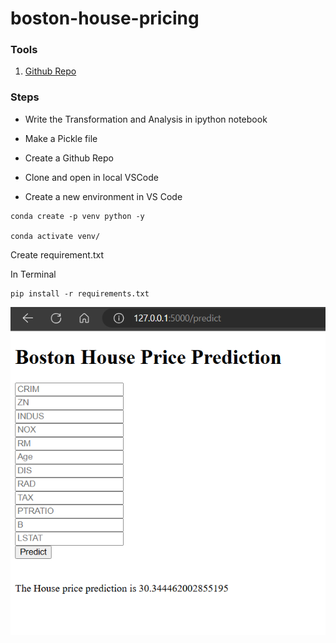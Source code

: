 # boston-house-pricing

### Tools

1. [Github Repo](https://github.com/rog-SARTHAK/boston-house-pricing)


### Steps

- Write the Transformation and Analysis in ipython notebook

- Make a Pickle file

- Create a Github Repo

- Clone and open in local VSCode

- Create a new environment in VS Code

```
conda create -p venv python -y

conda activate venv/
```
Create requirement.txt

In Terminal
```
pip install -r requirements.txt

```



![alt text](https://github.com/rog-SARTHAK/boston-house-pricing/blob/main/Assets/Screenshot%202024-06-27%20210118.png)

